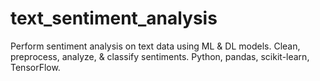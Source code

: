 # text_sentiment_analysis
Perform sentiment analysis on text data using ML &amp; DL models. Clean, preprocess, analyze, &amp; classify sentiments. Python, pandas, scikit-learn, TensorFlow.
